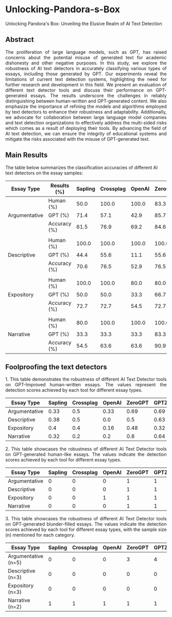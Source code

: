 # Unlocking-Pandora-s-Box
Unlocking Pandora's Box: Unveiling the Elusive Realm of AI Text Detection

## Abstract
<div style="text-align: justify">The proliferation of large language models, such as GPT, has raised concerns about the potential misuse of generated text for academic dishonesty and other negative purposes. In this study, we explore the robustness of AI text detectors in accurately classifying various types of essays, including those generated by GPT. Our experiments reveal the limitations of current text detection systems, highlighting the need for further research and development in this field. We present an evaluation of different text detector tools and discuss their performance on GPT-generated essays. The results underscore the challenges in reliably distinguishing between human-written and GPT-generated content. We also emphasize the importance of refining the models and algorithms employed by text detectors to enhance their robustness and adaptability. Additionally, we advocate for collaboration between large language model companies and text detection organizations to effectively address the multi-sided risks which comes as a result of deploying their tools. By advancing the field of AI text detection, we can ensure the integrity of educational systems and mitigate the risks associated with the misuse of GPT-generated text.</div>

## Main Results
The table below summarizes the classification accuracies of different AI text detectors on the essay samples:

| Essay Type    | Results (%)  | Sapling | Crossplag | OpenAI | ZeroGPT | GPTZero | Con.Scale |
|---------------|--------------|---------|-----------|--------|---------|---------|-----------|
|               | Human (%)    | 50.0    | 100.0     | 100.0  | 83.3    | 83.3    | 100.0     |
| Argumentative | GPT (%)      | 71.4    | 57.1      | 42.9   | 85.7    | 85.7    | 57.1      |
|               | Accuracy (%) | 61.5    | 76.9      | 69.2   | 84.6    | 84.6    | 76.9      |
|               |              |         |           |        |         |         |           |
|               | Human (%)    | 100.0   | 100.0     | 100.0  | 100.0   | 100.0   | 100.0     |
| Descriptive   | GPT (%)      | 44.4    | 55.6      | 11.1   | 55.6    | 66.7    | 37.5      |
|               | Accuracy (%) | 70.6    | 76.5      | 52.9   | 76.5    | 82.4    | 64.7      |
|               |              |         |           |        |         |         |           |
|               | Human (%)    | 100.0   | 100.0     | 80.0   | 80.0    | 80.0    | 100.0     |
| Expository    | GPT (%)      | 50.0    | 50.0      | 33.3   | 66.7    | 50.0    | 33.3      |
|               | Accuracy (%) | 72.7    | 72.7      | 54.5   | 72.7    | 63.6    | 63.6      |
|               |              |         |           |        |         |         |           |
|               | Human (%)    | 80.0    | 100.0     | 100.0  | 100.0   | 80.0    | 100.0     |
| Narrative     | GPT (%)      | 33.3    | 33.3      | 33.3   | 83.3    | 83.3    | 33.3      |
|               | Accuracy (%) | 54.5    | 63.6      | 63.6   | 90.9    | 81.8    | 63.6      |

## Foolproofing the text detectors
<div style="text-align: justify">1. This table demonstrates the robustness of different AI Text Detector tools on GPT-Improved human-written essays. The values represent the detection scores achieved by each tool for different essay types.</div>

| Essay Type    | Sapling | Crossplag | OpenAI | ZeroGPT | GPTZero | Con.Scale |
|---------------|---------|-----------|--------|---------|---------|-----------|
| Argumentative | 0.33    | 0.5       | 0.33   | 0.69    | 0.69    | 0.5       |
| Descriptive   | 0.38    | 0.5       | 0.0    | 0.5     | 0.63    | 0.25      |
| Expository    | 0.4     | 0.4       | 0.16   | 0.48    | 0.32    | 0.2       |
| Narrative     | 0.32    | 0.2       | 0.2    | 0.8     | 0.64    | 0.2       |

<div style="text-align: justify">2. This table showcases the robustness of different AI Text Detector tools on GPT-generated human-like essays. The values indicate the detection scores achieved by each tool for different essay types.</div>

| Essay Type    | Sapling | Crossplag | OpenAI | ZeroGPT | GPTZero | Con.Scale |
|---------------|---------|-----------|--------|---------|---------|-----------|
| Argumentative | 0       | 0         | 0      | 1       | 1       | 0         |
| Descriptive   | 0       | 0         | 0      | 1       | 1       | 0         |
| Expository    | 0       | 0         | 1      | 1       | 1       | 0         |
| Narrative     | 0       | 0         | 0      | 1       | 1       | 1         |

<div style="text-align: justify">3. This table showcases the robustness of different AI Text Detector tools on GPT-generated blunder-filled essays. The values indicate the detection scores achieved by each tool for different essay types, with the sample size (n) mentioned for each category.</div>

| Essay Type          | Sapling | Crossplag | OpenAI | ZeroGPT | GPTZero | Con.Scale |
|---------------------|---------|-----------|--------|---------|---------|-----------|
| Argumentative (n=5) | 0       | 0         | 0      | 3       | 4       | 0         |
| Descriptive (n=3)   | 0       | 0         | 0      | 0       | 0       | 0         |
| Expository (n=3)    | 0       | 0         | 0      | 0       | 0       | 0         |
| Narrative (n=2)     | 1       | 1         | 1      | 1       | 1       | 1         |
